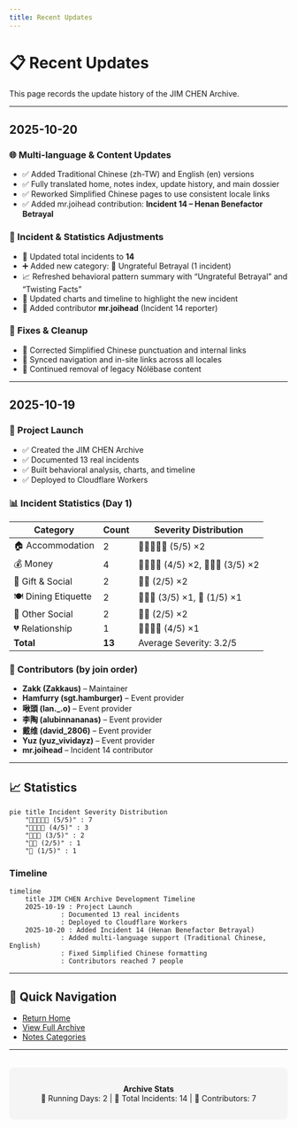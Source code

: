 ```yaml
---
title: Recent Updates
---
```


# 📋 Recent Updates

This page records the update history of the JIM CHEN Archive.

---

## 2025-10-20

### 🌐 Multi-language & Content Updates
- ✅ Added Traditional Chinese (zh-TW) and English (en) versions
- ✅ Fully translated home, notes index, update history, and main dossier
- ✅ Reworked Simplified Chinese pages to use consistent locale links
- ✅ Added mr.joihead contribution: **Incident 14 – Henan Benefactor Betrayal**

### 🧾 Incident & Statistics Adjustments
- 🔄 Updated total incidents to **14**
- ➕ Added new category: 🔪 Ungrateful Betrayal (1 incident)
- 📈 Refreshed behavioral pattern summary with “Ungrateful Betrayal” and “Twisting Facts”
- 📝 Updated charts and timeline to highlight the new incident
- 🙏 Added contributor **mr.joihead** (Incident 14 reporter)

### 🔧 Fixes & Cleanup
- 🔁 Corrected Simplified Chinese punctuation and internal links
- 🧭 Synced navigation and in-site links across all locales
- 🧹 Continued removal of legacy Nólëbase content

---

## 2025-10-19

### 🎉 Project Launch
- ✅ Created the JIM CHEN Archive
- ✅ Documented 13 real incidents
- ✅ Built behavioral analysis, charts, and timeline
- ✅ Deployed to Cloudflare Workers

### 📊 Incident Statistics (Day 1)
| Category | Count | Severity Distribution |
|----------|-------|----------------------|
| 🏠 Accommodation | 2 | 🔴🔴🔴🔴🔴 (5/5) ×2 |
| 💰 Money | 4 | 🔴🔴🔴🔴 (4/5) ×2, 🔴🔴🔴 (3/5) ×2 |
| 🎁 Gift & Social | 2 | 🔴🔴 (2/5) ×2 |
| 🍽<fe0f> Dining Etiquette | 2 | 🔴🔴🔴 (3/5) ×1, 🔴 (1/5) ×1 |
| 📸 Other Social | 2 | 🔴🔴 (2/5) ×2 |
| 💔 Relationship | 1 | 🔴🔴🔴🔴 (4/5) ×1 |
| **Total** | **13** | Average Severity: 3.2/5 |

### 👥 Contributors (by join order)
- **Zakk (Zakkaus)** – Maintainer
- **Hamfurry (sgt.hamburger)** – Event provider
- **啾頭 (lan._.o)** – Event provider
- **李陶 (alubinnananas)** – Event provider
- **戴维 (david_2806)** – Event provider
- **Yuz (yuz_vividayz)** – Event provider
- **mr.joihead** – Incident 14 contributor

---

## 📈 Statistics

```mermaid
pie title Incident Severity Distribution
    "🔴🔴🔴🔴🔴 (5/5)" : 7
    "🔴🔴🔴🔴 (4/5)" : 3
    "🔴🔴🔴 (3/5)" : 2
    "🔴🔴 (2/5)" : 1
    "🔴 (1/5)" : 1
```

### Timeline

```mermaid
timeline
    title JIM CHEN Archive Development Timeline
    2025-10-19 : Project Launch
             : Documented 13 real incidents
             : Deployed to Cloudflare Workers
    2025-10-20 : Added Incident 14 (Henan Benefactor Betrayal)
             : Added multi-language support (Traditional Chinese, English)
             : Fixed Simplified Chinese formatting
             : Contributors reached 7 people
```

---

## 🔗 Quick Navigation

- [Return Home](/en/)
- [View Full Archive](/en/notes/📦%20Inbox/JIM%20CHEN)
- [Notes Categories](/en/notes/)

---

<div style="text-align: center; margin-top: 2rem; padding: 1rem; background: #f5f5f5; border-radius: 8px;">

**Archive Stats**  
📅 Running Days: 2 | 📝 Total Incidents: 14 | 👥 Contributors: 7

</div>
